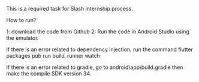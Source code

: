 This is a required task for Slash internship process.

How to run?

1: download the code from Github
2: Run the code in Android Studio using the emulator.

If there is an error related to dependency injection, run the command flutter packages pub run
build_runner watch

If there is an error related to gradle, go to android\app\build.gradle then make the compile SDK
version 34.